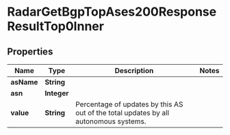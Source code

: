 

# RadarGetBgpTopAses200ResponseResultTop0Inner


## Properties

| Name | Type | Description | Notes |
|------------ | ------------- | ------------- | -------------|
|**asName** | **String** |  |  |
|**asn** | **Integer** |  |  |
|**value** | **String** | Percentage of updates by this AS out of the total updates by all autonomous systems. |  |



